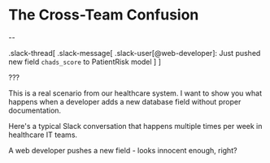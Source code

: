 # The Cross-Team Confusion

--

.slack-thread[
.slack-message[
.slack-user[@web-developer]: Just pushed new field `chads_score` to PatientRisk model
]
]

???

This is a real scenario from our healthcare system. I want to show you what happens when a developer adds a new database field without proper documentation.

Here's a typical Slack conversation that happens multiple times per week in healthcare IT teams.

A web developer pushes a new field - looks innocent enough, right?
